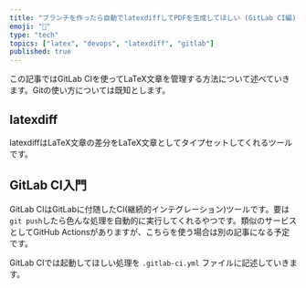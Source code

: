 ```yaml
---
title: "ブランチを作ったら自動でlatexdiffしてPDFを生成してほしい (GitLab CI編)"
emoji: "🦀"
type: "tech"
topics: ["latex", "devops", "latexdiff", "gitlab"]
published: true
---
```


この記事ではGitLab CIを使ってLaTeX文章を管理する方法について述べていきます。Gitの使い方については既知とします。

latexdiff
----------
latexdiffはLaTeX文章の差分をLaTeX文章としてタイプセットしてくれるツールです。

GitLab CI入門
--------------
GitLab CIはGitLabに付随したCI(継続的インテグレーション)ツールです。要は`git push`したら色んな処理を自動的に実行してくれるやつです。類似のサービスとしてGitHub Actionsがありますが、こちらを使う場合は別の記事になる予定です。

GitLab CIでは起動してほしい処理を `.gitlab-ci.yml` ファイルに記述していきます。
